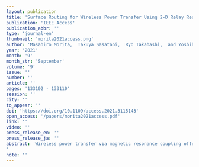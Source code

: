 ```yaml
---
layout: publication
title: 'Surface Routing for Wireless Power Transfer Using 2-D Relay Resonator Arrays'
publication: 'IEEE Access'
publication_abbr: ''
type: 'journal-en'
thumbnail: 'morita2021access.png'
author: 'Masahiro Morita,  Takuya Sasatani,  Ryo Takahashi,  and Yoshihiro Kawahara'
year: '2021'
month: '9'
month_str: 'September'
volume: '9'
issue: ''
number: ''
article: ''
pages: '133102 - 133110'
session: ''
city: ''
to_appear: ''
doi: 'https://doi.org/10.1109/access.2021.3115143'
open_access: '/papers/morita2021access.pdf'
link: ''
video: ''
press_release_en: ''
press_release_ja: ''
abstract: 'Wireless power transfer via magnetic resonance coupling offers the prospect of autonomously charging connected devices. Previous work demonstrated that the system deployment can be facilitated by “routing” power on 2-D relay resonator arrays, using the multi-hop phenomenon. Power propagates through untethered relay resonators in such systems, and the routing strategy significantly affects the power transfer efficiency. However, most previous studies limit the routing to line-shaped routes, which compromises power transfer efficiency to preserve the simplicity of analysis. Here we show a surface routing approach, which can be orderly generated and is more efficient than linear routing. The confronting challenge is the complex representation of cross-coupled relays, which this work overcomes by conditioning the resonators’ current by appending additional loading conditions to the relays. Simulation-based evaluations show that the proposed approach improves the efficiency by up to 10% in 1.5 m range power delivery.'
note: ''
---
```

